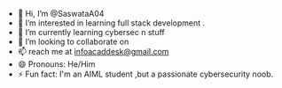 - 👋 Hi, I’m @SaswataA04
- 👀 I’m interested in learning full stack development . 
- 🌱 I’m currently learning cybersec n stuff
- 💞️ I’m looking to collaborate on 
- 📫  reach me at infoacaddesk@gmail.com 
- 😄 Pronouns: He/Him
- ⚡ Fun fact: I'm an AIML student ,but a passionate cybersecurity noob. 

<!---
SaswataA04/SaswataA04 is a ✨ special ✨ repository because its `README.md` (this file) appears on your GitHub profile.
You can click the Preview link to take a look at your changes.
--->
